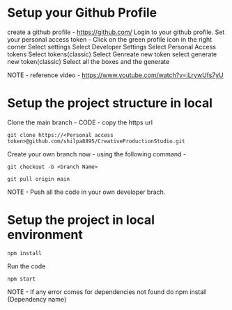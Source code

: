 # Setup your Github Profile
create a github profile - https://github.com/
Login to  your github profile.
Set your personal access token - 
    Click on the green profile icon in the right corner
    Select settings
    Select Developer Settings
    Select Personal Access tokens
    Select tokens(classic)
    Select Genreate new token
    select generate new token(classic)
    Select all the boxes and the generate 

NOTE - reference video - https://www.youtube.com/watch?v=iLrywUfs7yU
    
# Setup the project structure in local
Clone the  main branch - CODE - copy the https url

    git clone https://<Personal access token>@github.com/shilpa8895/CreativeProductionStudio.git
    
Create your own branch now - using the following command - 

    git checkout -b <branch Name>
    
    git pull origin main
    
NOTE -  Push all the code in your own developer brach.

# Setup the project in local environment
    npm install 

Run the code 
    
    npm start 
    
NOTE - If any error comes for dependencies not found do npm install {Dependency name}



